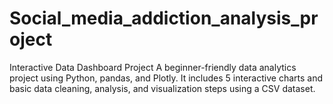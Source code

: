 # Social_media_addiction_analysis_project
Interactive Data Dashboard Project A beginner-friendly data analytics project using Python, pandas, and Plotly. It includes 5 interactive charts and basic data cleaning, analysis, and visualization steps using a CSV dataset.
